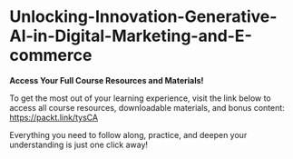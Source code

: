 # Unlocking-Innovation-Generative-AI-in-Digital-Marketing-and-E-commerce

**Access Your Full Course Resources and Materials!**

To get the most out of your learning experience, visit the link below to access all course resources, downloadable materials, and bonus content: https://packt.link/tysCA</p>Everything you need to follow along, practice, and deepen your understanding is just one click away!